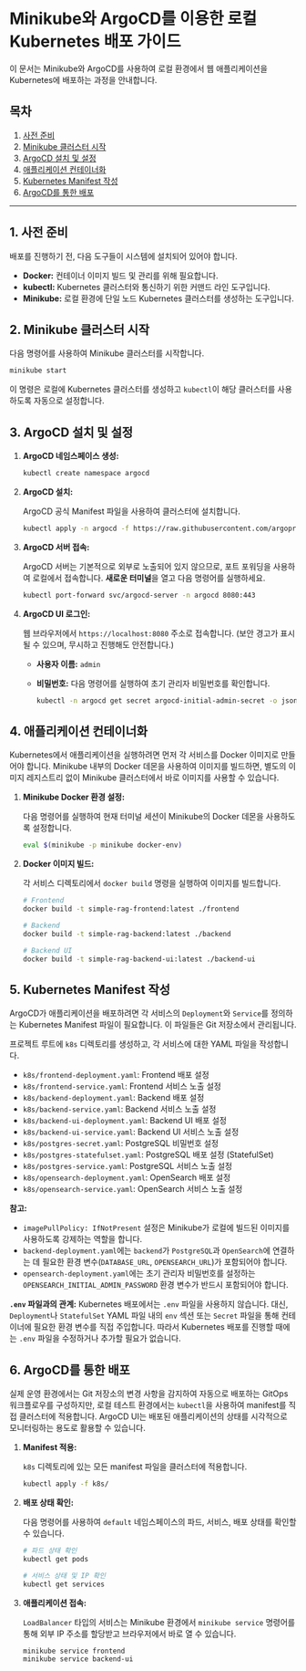 # Minikube와 ArgoCD를 이용한 로컬 Kubernetes 배포 가이드

이 문서는 Minikube와 ArgoCD를 사용하여 로컬 환경에서 웹 애플리케이션을 Kubernetes에 배포하는 과정을 안내합니다.

## 목차

1.  [사전 준비](#1-사전-준비)
2.  [Minikube 클러스터 시작](#2-minikube-클러스터-시작)
3.  [ArgoCD 설치 및 설정](#3-argocd-설치-및-설정)
4.  [애플리케이션 컨테이너화](#4-애플리케이션-컨테이너화)
5.  [Kubernetes Manifest 작성](#5-kubernetes-manifest-작성)
6.  [ArgoCD를 통한 배포](#6-argocd를-통한-배포)

---

## 1. 사전 준비

배포를 진행하기 전, 다음 도구들이 시스템에 설치되어 있어야 합니다.

*   **Docker:** 컨테이너 이미지 빌드 및 관리를 위해 필요합니다.
*   **kubectl:** Kubernetes 클러스터와 통신하기 위한 커맨드 라인 도구입니다.
*   **Minikube:** 로컬 환경에 단일 노드 Kubernetes 클러스터를 생성하는 도구입니다.

## 2. Minikube 클러스터 시작

다음 명령어를 사용하여 Minikube 클러스터를 시작합니다.

```bash
minikube start
```

이 명령은 로컬에 Kubernetes 클러스터를 생성하고 `kubectl`이 해당 클러스터를 사용하도록 자동으로 설정합니다.

## 3. ArgoCD 설치 및 설정

1.  **ArgoCD 네임스페이스 생성:**

    ```bash
    kubectl create namespace argocd
    ```

2.  **ArgoCD 설치:**

    ArgoCD 공식 Manifest 파일을 사용하여 클러스터에 설치합니다.

    ```bash
    kubectl apply -n argocd -f https://raw.githubusercontent.com/argoproj/argo-cd/stable/manifests/install.yaml
    ```

3.  **ArgoCD 서버 접속:**

    ArgoCD 서버는 기본적으로 외부로 노출되어 있지 않으므로, 포트 포워딩을 사용하여 로컬에서 접속합니다. **새로운 터미널**을 열고 다음 명령어를 실행하세요.

    ```bash
    kubectl port-forward svc/argocd-server -n argocd 8080:443
    ```

4.  **ArgoCD UI 로그인:**

    웹 브라우저에서 `https://localhost:8080` 주소로 접속합니다. (보안 경고가 표시될 수 있으며, 무시하고 진행해도 안전합니다.)

    *   **사용자 이름:** `admin`
    *   **비밀번호:** 다음 명령어를 실행하여 초기 관리자 비밀번호를 확인합니다.

        ```bash
        kubectl -n argocd get secret argocd-initial-admin-secret -o jsonpath="{.data.password}" | base64 -d
        ```

## 4. 애플리케이션 컨테이너화

Kubernetes에서 애플리케이션을 실행하려면 먼저 각 서비스를 Docker 이미지로 만들어야 합니다. Minikube 내부의 Docker 데몬을 사용하여 이미지를 빌드하면, 별도의 이미지 레지스트리 없이 Minikube 클러스터에서 바로 이미지를 사용할 수 있습니다.

1.  **Minikube Docker 환경 설정:**

    다음 명령어를 실행하여 현재 터미널 세션이 Minikube의 Docker 데몬을 사용하도록 설정합니다.

    ```bash
    eval $(minikube -p minikube docker-env)
    ```

2.  **Docker 이미지 빌드:**

    각 서비스 디렉토리에서 `docker build` 명령을 실행하여 이미지를 빌드합니다.

    ```bash
    # Frontend
    docker build -t simple-rag-frontend:latest ./frontend

    # Backend
    docker build -t simple-rag-backend:latest ./backend

    # Backend UI
    docker build -t simple-rag-backend-ui:latest ./backend-ui
    ```

## 5. Kubernetes Manifest 작성

ArgoCD가 애플리케이션을 배포하려면 각 서비스의 `Deployment`와 `Service`를 정의하는 Kubernetes Manifest 파일이 필요합니다. 이 파일들은 Git 저장소에서 관리됩니다.

프로젝트 루트에 `k8s` 디렉토리를 생성하고, 각 서비스에 대한 YAML 파일을 작성합니다.

*   `k8s/frontend-deployment.yaml`: Frontend 배포 설정
*   `k8s/frontend-service.yaml`: Frontend 서비스 노출 설정
*   `k8s/backend-deployment.yaml`: Backend 배포 설정
*   `k8s/backend-service.yaml`: Backend 서비스 노출 설정
*   `k8s/backend-ui-deployment.yaml`: Backend UI 배포 설정
*   `k8s/backend-ui-service.yaml`: Backend UI 서비스 노출 설정
*   `k8s/postgres-secret.yaml`: PostgreSQL 비밀번호 설정
*   `k8s/postgres-statefulset.yaml`: PostgreSQL 배포 설정 (StatefulSet)
*   `k8s/postgres-service.yaml`: PostgreSQL 서비스 노출 설정
*   `k8s/opensearch-deployment.yaml`: OpenSearch 배포 설정
*   `k8s/opensearch-service.yaml`: OpenSearch 서비스 노출 설정

**참고:**
*   `imagePullPolicy: IfNotPresent` 설정은 Minikube가 로컬에 빌드된 이미지를 사용하도록 강제하는 역할을 합니다.
*   `backend-deployment.yaml`에는 `backend`가 `PostgreSQL`과 `OpenSearch`에 연결하는 데 필요한 환경 변수(`DATABASE_URL`, `OPENSEARCH_URL`)가 포함되어야 합니다.
*   `opensearch-deployment.yaml`에는 초기 관리자 비밀번호를 설정하는 `OPENSEARCH_INITIAL_ADMIN_PASSWORD` 환경 변수가 반드시 포함되어야 합니다.

**`.env` 파일과의 관계:**
Kubernetes 배포에서는 `.env` 파일을 사용하지 않습니다. 대신, `Deployment`나 `StatefulSet` YAML 파일 내의 `env` 섹션 또는 `Secret` 파일을 통해 컨테이너에 필요한 환경 변수를 직접 주입합니다. 따라서 Kubernetes 배포를 진행할 때에는 `.env` 파일을 수정하거나 추가할 필요가 없습니다.

## 6. ArgoCD를 통한 배포

실제 운영 환경에서는 Git 저장소의 변경 사항을 감지하여 자동으로 배포하는 GitOps 워크플로우를 구성하지만, 로컬 테스트 환경에서는 `kubectl`을 사용하여 manifest를 직접 클러스터에 적용합니다. ArgoCD UI는 배포된 애플리케이션의 상태를 시각적으로 모니터링하는 용도로 활용할 수 있습니다.

1.  **Manifest 적용:**

    `k8s` 디렉토리에 있는 모든 manifest 파일을 클러스터에 적용합니다.

    ```bash
    kubectl apply -f k8s/
    ```

2.  **배포 상태 확인:**

    다음 명령어를 사용하여 `default` 네임스페이스의 파드, 서비스, 배포 상태를 확인할 수 있습니다.

    ```bash
    # 파드 상태 확인
    kubectl get pods

    # 서비스 상태 및 IP 확인
    kubectl get services
    ```

3.  **애플리케이션 접속:**

    `LoadBalancer` 타입의 서비스는 Minikube 환경에서 `minikube service` 명령어를 통해 외부 IP 주소를 할당받고 브라우저에서 바로 열 수 있습니다.

    ```bash
    minikube service frontend
    minikube service backend-ui
    ```
